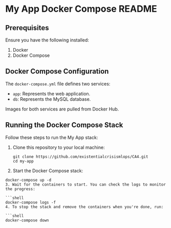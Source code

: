 # My App Docker Compose README

## Prerequisites
Ensure you have the following installed:
1. Docker
2. Docker Compose

## Docker Compose Configuration
The `docker-compose.yml` file defines two services:
- `app`: Represents the web application.
- `db`: Represents the MySQL database.

Images for both services are pulled from Docker Hub.

## Running the Docker Compose Stack

Follow these steps to run the My App stack:

1. Clone this repository to your local machine:
   
   ```shell
   git clone https://github.com/existentialcrisismlops/CA4.git
   cd my-app
2. Start the Docker Compose stack:

  ```shell
  docker-compose up -d
3. Wait for the containers to start. You can check the logs to monitor the progress:

  ```shell
  docker-compose logs -f
4. To stop the stack and remove the containers when you're done, run:

  ```shell
  docker-compose down
